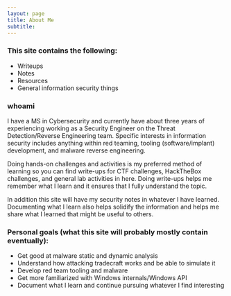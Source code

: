 ```yaml
---
layout: page
title: About Me
subtitle: 
---
```


### This site contains the following:
- Writeups
- Notes
- Resources
- General information security things

### whoami
I have a MS in Cybersecurity and currently have about three years of experiencing working as a Security Engineer on the Threat Detection/Reverse Engineering team. Specific interests in information security includes anything within red teaming, tooling (software/implant) development, and malware reverse engineering. 

Doing hands-on challenges and activities is my preferred method of learning so you can find write-ups for CTF challenges, HackTheBox challenges, and general lab activities in here. Doing write-ups helps me remember what I learn and it ensures that I fully understand the topic. 

In addition this site will have my security notes in whatever I have learned. Documenting what I learn also helps solidify the information and helps me share what I learned that might be useful to others.

### Personal goals (what this site will probably mostly contain eventually):
- Get good at malware static and dynamic analysis
- Understand how attacking tradecraft works and be able to simulate it
- Develop red team tooling and malware
- Get more familiarized with Windows internals/Windows API
- Document what I learn and continue pursuing whatever I find interesting